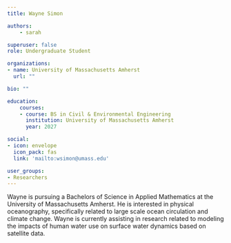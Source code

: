 ```yaml
---
title: Wayne Simon

authors:
    - sarah

superuser: false
role: Undergraduate Student

organizations:
- name: University of Massachusetts Amherst
  url: ""

bio: ""

education:
    courses:
    - course: BS in Civil & Environmental Engineering
      institution: University of Massachusetts Amherst
      year: 2027

social:
- icon: envelope
  icon_pack: fas
  link: 'mailto:wsimon@umass.edu'

user_groups:
- Researchers
---
```


Wayne is pursuing a Bachelors of Science in Applied Mathematics at the University of Massachusetts Amherst. He is interested in physical oceanography, specifically related to large scale ocean circulation and climate change. Wayne is currently assisting in research related to modeling the impacts of human water use on surface water dynamics based on satellite data.
